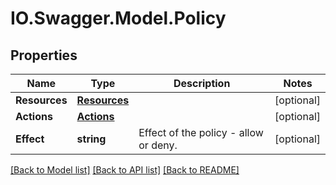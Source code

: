 # IO.Swagger.Model.Policy
## Properties

Name | Type | Description | Notes
------------ | ------------- | ------------- | -------------
**Resources** | [**Resources**](Resources.md) |  | [optional] 
**Actions** | [**Actions**](Actions.md) |  | [optional] 
**Effect** | **string** | Effect of the policy - allow or deny. | [optional] 

[[Back to Model list]](../README.md#documentation-for-models) [[Back to API list]](../README.md#documentation-for-api-endpoints) [[Back to README]](../README.md)

